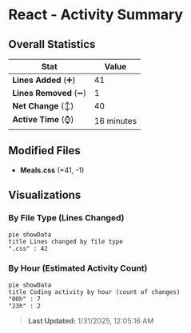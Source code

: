 # React - Activity Summary 

## Overall Statistics

| Stat                   | Value                                                             |
| ---------------------- | ----------------------------------------------------------------- |
| **Lines Added** (➕)   | 41                                          |
| **Lines Removed** (➖) | 1                                        |
| **Net Change** (↕)    | 40                |
| **Active Time** (⌚)   | 16 minutes |


## Modified Files
- **Meals.css** (+41, -1)

## Visualizations

### By File Type (Lines Changed)

```mermaid
pie showData
title Lines changed by file type
".css" : 42
```

### By Hour (Estimated Activity Count)

```mermaid
pie showData
title Coding activity by hour (count of changes)
"00h" : 7
"23h" : 2
```


> **Last Updated:** 1/31/2025, 12:05:16 AM